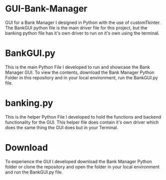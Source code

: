 # GUI-Bank-Manager
GUI for a Bank Manager I designed in Python with the use of customTkinter. The BankGUI python file is the main driver file for this project, but the banking python file has it's own driver to run on it's own using the terminal. 

# BankGUI.py 
This is the main Python File I developed to run and showcase the Bank Manager GUI. To view the contents, download the Bank Manager Python Folder in this repository and in your local environment, run the BankGUI.py file. 

# banking.py
This is the helper Python File I developed to hold the functions and backend functionality for the GUI. This helper file does contain it's own driver which does the same thing the GUI does but in your Terminal. 

# Download 
To experience the GUI I developed download the Bank Manager Python folder or clone the repository and open the folder in your local environment and run the BankGUI.py file. 